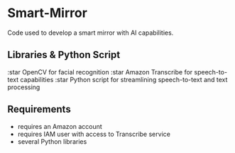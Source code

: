 # Smart-Mirror
Code used to develop a smart mirror with AI capabilities.

## Libraries & Python Script
:star OpenCV for facial recognition
:star Amazon Transcribe for speech-to-text capabilities
:star Python script for streamlining speech-to-text and text processing

## Requirements
- requires an Amazon account
- requires IAM user with access to Transcribe service
- several Python libraries
